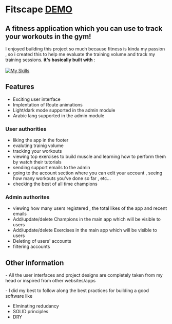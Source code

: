 # Fitscape [DEMO](https://fitscape.netlify.app/signin)

## A fitness application which you can use to track your workouts in the gym!

I enjoyed building this project so much because fitness is kinda my passion , so i created this
to help me evaluate the training volume and track my training sessions. **it's basically built with** : <br/><br/>
[![My Skills](https://skillicons.dev/icons?i=react,tailwind,js,mongodb,nodejs)](https://skillicons.dev)


## Features 


* Exciting user interface 
* Implentation of Route animations
* Light/dark mode supported in the admin module
* Arabic lang supported in the admin module
### User authorities
  * liking the app in the footer 
  * evaluting trainig volume
  * tracking your workouts
  * viewing top exercises to build muscle and learning how to perform them by watch their tutorials
  * sending support emails to the admin
  * going to the account section where you can edit your account , seeing how many workouts you've done so far , etc...
  * checking the best of all time champions
### Admin authorites
  * viewing how many users registered , the total likes of the app and recent emails
  * Add/update/delete Champions in the main app which will be visible to users
  * Add/update/delete Exercises in the main app which will be visible to users
  * Deleting of users' accounts
  * filtering accounts

## Other information

\- All the user interfaces and project designs are completely taken from my head or inspired from other websites/apps <br/>

\- I did my best to follow along the best practices
for building a good software
like
 * Elminating redudancy
 * SOLID principles
 * DRY 
